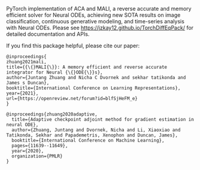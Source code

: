 PyTorch implementation of ACA and MALI, a reverse accurate and memory efficient solver for Neural ODEs, achieving new SOTA results on image classification, continuous generative modeling, and time-series analysis with Neural ODEs. Please see https://jzkay12.github.io/TorchDiffEqPack/ for detailed documentation and APIs.

If you find this package helpful, please cite our paper:
```
@inproceedings{
zhuang2021mali,
title={{\{}MALI{\}}: A memory efficient and reverse accurate integrator for Neural {\{}ODE{\}}s},
author={Juntang Zhuang and Nicha C Dvornek and sekhar tatikonda and James s Duncan},
booktitle={International Conference on Learning Representations},
year={2021},
url={https://openreview.net/forum?id=blfSjHeFM_e}
} 

@inproceedings{zhuang2020adaptive,
  title={Adaptive checkpoint adjoint method for gradient estimation in neural ODE},
  author={Zhuang, Juntang and Dvornek, Nicha and Li, Xiaoxiao and Tatikonda, Sekhar and Papademetris, Xenophon and Duncan, James},
  booktitle={International Conference on Machine Learning},
  pages={11639--11649},
  year={2020},
  organization={PMLR}
}
```
